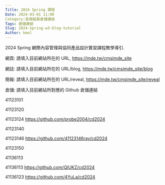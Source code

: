 ```yaml
---
Title: 2024 Spring 課程
Date: 2024-03-01 11:00
Category:各個組員倉儲連結 
Tags: 倉儲連結
Slug: 2024-Spring-w3-blog-tutorial
Author: kmol
---
```


2024 Spring 網際內容管理與協同產品設計實習課程教學導引.

<!-- PELICAN_END_SUMMARY -->

網頁: 請填入目前網站所在的 URL, https://mde.tw/cmsimde_site

網誌: 請填入目前網站所在的 URL/blog, https://mde.tw/cmsimde_site/blog

簡報: 請填入目前網站所在的 URL/reveal, https://mde.tw/cmsimde_site/reveal

倉儲: 請填入目前網站所對應的 Github 倉儲連結

41123101

41123120

41123124 https://github.com/probe2004/cd2024

41123140

41123146 https://github.com/41123146ray/cd2024

41123150

41136113

41136113 https://github.com/QIUKZ/cd2024

41136123 https://github.com/4YuLa/cd2024
